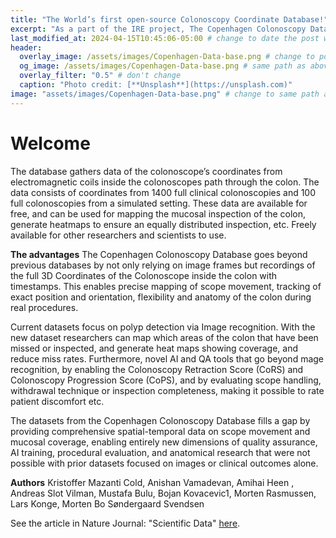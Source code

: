 ```yaml
---
title: "The World’s first open-source Colonoscopy Coordinate Database!"  # change this to your title
excerpt: "As a part of the IRE project, The Copenhagen Colonoscopy Database has been launched through the Nature Journal: "Scientific Data"." # this is shown below the title for the preview of each post
last_modified_at: 2024-04-15T10:45:06-05:00 # change to date the post was modified last, make sure to use the right format: yyyy-mm-ddThh-mm-ss: http://www.timestamp-converter.com/ ISO format
header:
  overlay_image: /assets/images/Copenhagen-Data-base.png # change to post picture path
  og_image: /assets/images/Copenhagen-Data-base.png # same path as above
  overlay_filter: "0.5" # don't change
  caption: "Photo credit: [**Unsplash**](https://unsplash.com)"
image: "assets/images/Copenhagen-Data-base.png" # change to same path as above
---
```

# Welcome

The database gathers data of the colonoscope’s coordinates from electromagnetic coils inside the colonoscopes path through the colon.  The data consists of coordinates from 1400 full clinical colonoscopies and 100 full colonoscopies from a simulated setting. These data are available for free, and can be used for mapping the mucosal inspection of the colon, generate heatmaps to ensure an equally distributed inspection, etc. Freely available for other researchers and scientists to use. 
 
**The advantages**
The Copenhagen Colonoscopy Database goes beyond previous databases by not only relying on image frames but recordings of the full 3D Coordinates of the Colonoscope inside the colon with timestamps.  This enables precise mapping of scope movement, tracking of exact position and orientation, flexibility and anatomy of the colon during real procedures.

Current datasets focus on polyp detection via Image recognition. With the new dataset researchers can map which areas of the colon that have been missed or inspected, and generate heat maps showing coverage, and reduce miss rates. Furthermore, novel AI and QA tools that go beyond mage recognition, by enabling the Colonoscopy Retraction Score (CoRS) and Colonoscopy Progression Score (CoPS), and by evaluating scope handling, withdrawal technique or inspection completeness, making it possible to rate patient discomfort etc. 
 
The datasets from the Copenhagen Colonoscopy Database fills a gap by providing comprehensive spatial-temporal data on scope movement and mucosal coverage, enabling entirely new dimensions of quality assurance, AI training, procedural evaluation, and anatomical research that were not possible with prior datasets focused on images or clinical outcomes alone.

**Authors**
Kristoffer Mazanti Cold, Anishan Vamadevan, Amihai Heen , Andreas Slot Vilman, Mustafa Bulu, Bojan Kovacevic1, Morten Rasmussen, Lars Konge, Morten Bo Søndergaard Svendsen

See the article in Nature Journal: "Scientific Data" [here](https://www.nature.com/articles/s41597-025-05530-7.epdf?sharing_token=xRn6eVuDzzftv6BVWTASHtRgN0jAjWel9jnR3ZoTv0POMlcONR0ukojZI9YWqDEuUEarclM8FaEe9pkGzl04tOI1zlMaYQ6GottC8_0c3xVyz5670vMlRBciN897It90z5nmcojOdMuirdGJgLK_YlD5dLqGVV0k4kOSMvhKRdA%3D).
